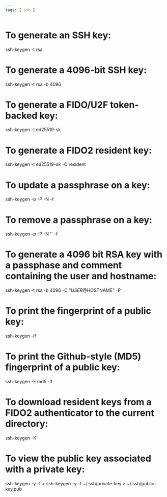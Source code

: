 ```yaml
---
tags: [ ssh ]
---
```

# To generate an SSH key:
ssh-keygen -t rsa

# To generate a 4096-bit SSH key:
ssh-keygen -t rsa -b 4096

# To generate a FIDO/U2F token-backed key:
ssh-keygen -t ed25519-sk

# To generate a FIDO2 resident key:
ssh-keygen -t ed25519-sk -O resident

# To update a passphrase on a key:
ssh-keygen -p -P <old-passphrase> -N <new-passphrase> -f <keyfile>

# To remove a passphrase on a key:
ssh-keygen -p -P <old-passphrase> -N '' -f <keyfile>

# To generate a 4096 bit RSA key with a passphase and comment containing the user and hostname:
ssh-keygen -t rsa -b 4096 -C "$USER@$HOSTNAME" -P <passphrase>

# To print the fingerprint of a public key:
ssh-keygen -lf <keyfile>

# To print the Github-style (MD5) fingerprint of a public key:
ssh-keygen -E md5 -lf <keyfile>

# To download resident keys from a FIDO2 authenticator to the current directory:
ssh-keygen -K

# To view the public key associated with a private key:
ssh-keygen -y -f <private-key-file> > <public-key-file>
ssh-keygen -y -f ~/.ssh/private-key > ~/.ssh/public-key.pub
